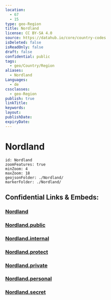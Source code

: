 ```yaml
---
location:
  - 67
  - 15
type: geo-Region
title: Nordland
license: CC BY-SA 4.0
source: https://datahub.io/core/country-codes
isDeleted: false
isReadOnly: false
draft: false
confidential: public
tags:
  - geo/Country/Region
aliases:
  - Nordland
Languages:
  - de
cssclasses:
  - geo-Region
publish: true
linkTitle:
keywords:
layout:
publishDate:
expiryDate:
---
```


# Nordland

```leaflet
id: Nordland
zoomFeatures: true 
minZoom: 4 
maxZoom: 18
geojsonFolder: ./Nordland/
markerFolder: ./Nordland/
```


## Confidential Links & Embeds: 

### [Nordland](/_Standards/Earth/Continent/Europe/Europe~North/Norway/Counties~Norway/Nordland.md) 

### [Nordland.public](/_public/Earth/Continent/Europe/Europe~North/Norway/Counties~Norway/Nordland.public.md) 

### [Nordland.internal](/_internal/Earth/Continent/Europe/Europe~North/Norway/Counties~Norway/Nordland.internal.md) 

### [Nordland.protect](/_protect/Earth/Continent/Europe/Europe~North/Norway/Counties~Norway/Nordland.protect.md) 

### [Nordland.private](/_private/Earth/Continent/Europe/Europe~North/Norway/Counties~Norway/Nordland.private.md) 

### [Nordland.personal](/_personal/Earth/Continent/Europe/Europe~North/Norway/Counties~Norway/Nordland.personal.md) 

### [Nordland.secret](/_secret/Earth/Continent/Europe/Europe~North/Norway/Counties~Norway/Nordland.secret.md)

